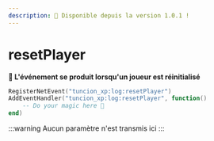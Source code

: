 ```yaml
---
description: 🔧 Disponible depuis la version 1.0.1 !
---
```


# resetPlayer

**📢 L'événement se produit lorsqu'un joueur est réinitialisé**

```lua
RegisterNetEvent("tuncion_xp:log:resetPlayer")
AddEventHandler("tuncion_xp:log:resetPlayer", function()
    -- Do your magic here 💫
end)
```

:::warning
Aucun paramètre n'est transmis ici
:::